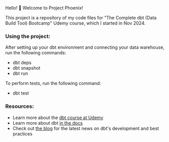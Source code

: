 Hello! 👋 Welcome to Project Phoenix!

This project is a repository of my code files for "The Complete dbt (Data Build Tool) Bootcamp" Udemy course, which I started in Nov 2024.

### Using the project:

After setting up your dbt environment and connecting your data warehouse, run the following commands:
- dbt deps
- dbt snapshot
- dbt run

To perform tests, run the following command:
- dbt test


### Resources:

- Learn more about the [dbt course at Udemy](https://www.udemy.com/course/complete-dbt-data-build-tool-bootcamp-zero-to-hero-learn-dbt)
- Learn more about dbt [in the docs](https://docs.getdbt.com/docs/introduction)
- Check out [the blog](https://blog.getdbt.com/) for the latest news on dbt's development and best practices
